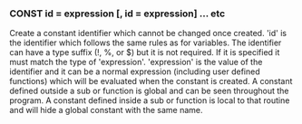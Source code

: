 

### CONST id = expression [, id = expression] … etc

Create a constant identifier which cannot be changed once created. 'id' is the identifier which follows the same rules as for variables. The identifier can have a type suffix (!, %, or $) but it is not required. If it is specified it must match the type of 'expression'. 'expression' is the value of the identifier and it can be a normal expression (including user defined functions) which will be evaluated when the constant is created. A constant defined outside a sub or function is global and can be seen throughout the program. A constant defined inside a sub or function is local to that routine and will hide a global constant with the same name.